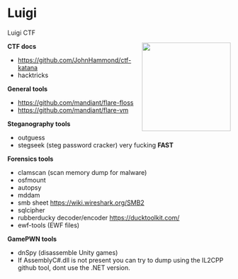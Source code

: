 # Luigi
Luigi CTF

<img align="right" src="https://user-images.githubusercontent.com/35840617/143084494-02a037a4-2d21-4a07-afd1-43b8e9b3cad7.png" width="200">


**CTF docs**
- https://github.com/JohnHammond/ctf-katana
- hacktricks

**General tools**
- https://github.com/mandiant/flare-floss
- https://github.com/mandiant/flare-vm

**Steganography tools**
- outguess
- stegseek (steg password cracker) very fucking **FAST**


**Forensics tools**
- clamscan (scan memory dump for malware)
- osfmount
- autopsy
- mddam
- smb sheet https://wiki.wireshark.org/SMB2
- sqlcipher
- rubberducky decoder/encoder https://ducktoolkit.com/
- ewf-tools (EWF files)

**GamePWN tools**
- dnSpy (disassemble Unity games)
- If AssemblyC#.dll is not present you can try to dump using the IL2CPP github tool, dont use the .NET version.